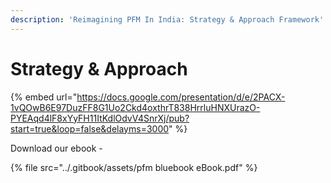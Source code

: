 ```yaml
---
description: 'Reimagining PFM In India: Strategy & Approach Framework'
---
```


# Strategy & Approach

{% embed url="https://docs.google.com/presentation/d/e/2PACX-1vQOwB6E97DuzFF8G1Uo2Ckd4oxthrT838HrrluHNXUrazO-PYEAqd4lF8xYyFH11ItKdlOdvV4SnrXj/pub?start=true&loop=false&delayms=3000" %}

Download our ebook -

{% file src="../.gitbook/assets/pfm bluebook eBook.pdf" %}
